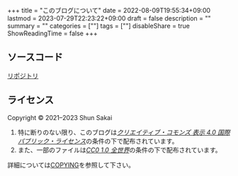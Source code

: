+++
title = "このブログについて"
date = 2022-08-09T19:55:34+09:00
lastmod = 2023-07-29T22:23:22+09:00
draft = false
description = ""
summary = ""
categories = [""]
tags = [""]
disableShare = true
ShowReadingTime = false
+++

## ソースコード

[リポジトリ](https://github.com/sorairolake/blog)

## ライセンス

Copyright &copy; 2021&ndash;2023 Shun Sakai

1. 特に断りのない限り、このブログは[_クリエイティブ・コモンズ 表示 4.0 国際 パブリック・ライセンス_](https://creativecommons.org/licenses/by/4.0/legalcode.ja)の条件の下で配布されています。
2. また、一部のファイルは[_CC0 1.0 全世界_](https://creativecommons.org/publicdomain/zero/1.0/legalcode.ja)の条件の下で配布されています。

詳細については[COPYING](https://github.com/sorairolake/blog/blob/develop/COPYING)を参照して下さい。
